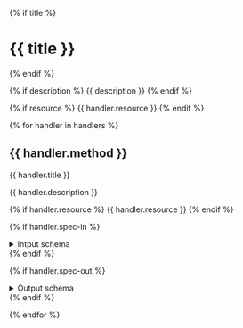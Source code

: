 
{% if title %}
# {{ title }}
{% endif %}

{% if description %}
{{ description }}
{% endif %}

{% if resource %}
{{ handler.resource }}
{% endif %}

{% for handler in handlers %}

## {{ handler.method }}

{{ handler.title }}

{{ handler.description }}

{% if handler.resource %}
{{ handler.resource }}
{% endif %}

{% if handler.spec-in %}
<details>
<summary>Intput schema</summary>
```json
{{ handler.spec-in|json-pretty|safe }}
```
</details>
{% endif %}

{% if handler.spec-out %}
<details>
<summary>Output schema</summary>
```json
{{ handler.spec-out|json-pretty|safe }}
```
</details>
{% endif %}

{% endfor %}
